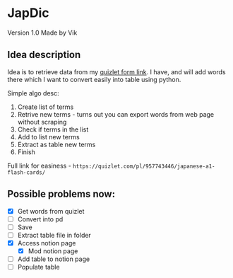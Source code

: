 # JapDic 
Version 1.0
Made by Vik

## Idea description
Idea is to retrieve data from my [quizlet form link](https://quizlet.com/pl/957743446/japanese-a1-flash-cards/). I have, and will add words there which I want to convert easily into table using python.

Simple algo desc:
1. Create list of terms
2. Retrive new terms - turns out you can export words from web page without scraping
3. Check if terms in the list
4. Add to list new terms
5. Extract as table new terms
6. Finish

Full link for easiness - `https://quizlet.com/pl/957743446/japanese-a1-flash-cards/`

## Possible problems now:
- [X] Get words from quizlet
- [ ] Convert into pd
- [ ] Save 
- [ ] Extract table file in folder
- [X] Access notion page
    - [X] Mod notion page
- [ ] Add table to notion page
- [ ] Populate table 